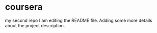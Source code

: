 # coursera
my second repo
I am editing the README file. Adding some more details about the project description.
